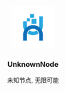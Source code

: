 <div align="center">
  <img src="assets/images/logo.png" alt="Logo" width="100" height="100">
  <h3 align="center">UnknownNode</h3>
  <p align="center">
    未知节点, 无限可能
  </p>
</div>